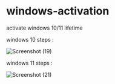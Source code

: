 # windows-activation
activate windows 10/11 lifetime

windows 10 
steps : 

![Screenshot (19)](https://user-images.githubusercontent.com/111870426/204027689-cd9be9cc-081f-4a48-ae25-fa89528cdf9c.png)


windows 11
steps : 


![Screenshot (21)](https://user-images.githubusercontent.com/111870426/204028078-ebc13eaa-1ba1-4a35-b2cf-251f6a89a19f.png)
